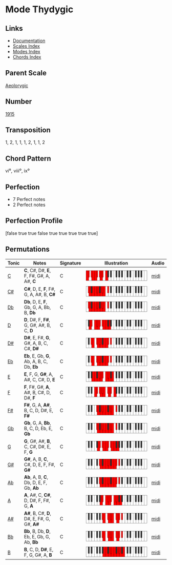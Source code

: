 # Mode Thydygic

## Links

- [Documentation](README.md)
- [Scales Index](Scales.md)
- [Modes Index](Modes.md)
- [Chords Index](Chords.md)

## Parent Scale

[Aeolorygic](ScaleAeolorygic.md)

## Number

[1915](https://ianring.com/musictheory/scales/1915)

## Transposition

1, 2, 1, 1, 1, 2, 1, 1, 2

## Chord Pattern

vi⁰, viii⁰, ix⁰

## Perfection

- 7 Perfect notes
- 2 Perfect notes

## Perfection Profile

[false true true false true true true true true]

## Permutations

| Tonic | Notes | Signature | Illustration | Audio |
|-------|-------|-----------|--------------|-------|
| [C](ModeCNaturalThydygic.md) | **C**, C#, D#, **E**, F, F#, G#, A, A#, **C** | C | ![CNaturalThydygic](ModeCNaturalThydygic.png) | [midi](https://github.com/edipermadi/music/blob/main/docs/ModeCNaturalThydygic.mid?raw=true) |
| [C#](ModeCSharpThydygic.md) | **C#**, D, E, **F**, F#, G, A, A#, B, **C#** | C | ![CSharpThydygic](ModeCSharpThydygic.png) | [midi](https://github.com/edipermadi/music/blob/main/docs/ModeCSharpThydygic.mid?raw=true) |
| [Db](ModeDFlatThydygic.md) | **Db**, D, E, **F**, Gb, G, A, Bb, B, **Db** | C | ![DFlatThydygic](ModeDFlatThydygic.png) | [midi](https://github.com/edipermadi/music/blob/main/docs/ModeDFlatThydygic.mid?raw=true) |
| [D](ModeDNaturalThydygic.md) | **D**, D#, F, **F#**, G, G#, A#, B, C, **D** | C | ![DNaturalThydygic](ModeDNaturalThydygic.png) | [midi](https://github.com/edipermadi/music/blob/main/docs/ModeDNaturalThydygic.mid?raw=true) |
| [D#](ModeDSharpThydygic.md) | **D#**, E, F#, **G**, G#, A, B, C, C#, **D#** | C | ![DSharpThydygic](ModeDSharpThydygic.png) | [midi](https://github.com/edipermadi/music/blob/main/docs/ModeDSharpThydygic.mid?raw=true) |
| [Eb](ModeEFlatThydygic.md) | **Eb**, E, Gb, **G**, Ab, A, B, C, Db, **Eb** | C | ![EFlatThydygic](ModeEFlatThydygic.png) | [midi](https://github.com/edipermadi/music/blob/main/docs/ModeEFlatThydygic.mid?raw=true) |
| [E](ModeENaturalThydygic.md) | **E**, F, G, **G#**, A, A#, C, C#, D, **E** | C | ![ENaturalThydygic](ModeENaturalThydygic.png) | [midi](https://github.com/edipermadi/music/blob/main/docs/ModeENaturalThydygic.mid?raw=true) |
| [F](ModeFNaturalThydygic.md) | **F**, F#, G#, **A**, A#, B, C#, D, D#, **F** | C | ![FNaturalThydygic](ModeFNaturalThydygic.png) | [midi](https://github.com/edipermadi/music/blob/main/docs/ModeFNaturalThydygic.mid?raw=true) |
| [F#](ModeFSharpThydygic.md) | **F#**, G, A, **A#**, B, C, D, D#, E, **F#** | C | ![FSharpThydygic](ModeFSharpThydygic.png) | [midi](https://github.com/edipermadi/music/blob/main/docs/ModeFSharpThydygic.mid?raw=true) |
| [Gb](ModeGFlatThydygic.md) | **Gb**, G, A, **Bb**, B, C, D, Eb, E, **Gb** | C | ![GFlatThydygic](ModeGFlatThydygic.png) | [midi](https://github.com/edipermadi/music/blob/main/docs/ModeGFlatThydygic.mid?raw=true) |
| [G](ModeGNaturalThydygic.md) | **G**, G#, A#, **B**, C, C#, D#, E, F, **G** | C | ![GNaturalThydygic](ModeGNaturalThydygic.png) | [midi](https://github.com/edipermadi/music/blob/main/docs/ModeGNaturalThydygic.mid?raw=true) |
| [G#](ModeGSharpThydygic.md) | **G#**, A, B, **C**, C#, D, E, F, F#, **G#** | C | ![GSharpThydygic](ModeGSharpThydygic.png) | [midi](https://github.com/edipermadi/music/blob/main/docs/ModeGSharpThydygic.mid?raw=true) |
| [Ab](ModeAFlatThydygic.md) | **Ab**, A, B, **C**, Db, D, E, F, Gb, **Ab** | C | ![AFlatThydygic](ModeAFlatThydygic.png) | [midi](https://github.com/edipermadi/music/blob/main/docs/ModeAFlatThydygic.mid?raw=true) |
| [A](ModeANaturalThydygic.md) | **A**, A#, C, **C#**, D, D#, F, F#, G, **A** | C | ![ANaturalThydygic](ModeANaturalThydygic.png) | [midi](https://github.com/edipermadi/music/blob/main/docs/ModeANaturalThydygic.mid?raw=true) |
| [A#](ModeASharpThydygic.md) | **A#**, B, C#, **D**, D#, E, F#, G, G#, **A#** | C | ![ASharpThydygic](ModeASharpThydygic.png) | [midi](https://github.com/edipermadi/music/blob/main/docs/ModeASharpThydygic.mid?raw=true) |
| [Bb](ModeBFlatThydygic.md) | **Bb**, B, Db, **D**, Eb, E, Gb, G, Ab, **Bb** | C | ![BFlatThydygic](ModeBFlatThydygic.png) | [midi](https://github.com/edipermadi/music/blob/main/docs/ModeBFlatThydygic.mid?raw=true) |
| [B](ModeBNaturalThydygic.md) | **B**, C, D, **D#**, E, F, G, G#, A, **B** | C | ![BNaturalThydygic](ModeBNaturalThydygic.png) | [midi](https://github.com/edipermadi/music/blob/main/docs/ModeBNaturalThydygic.mid?raw=true) |
